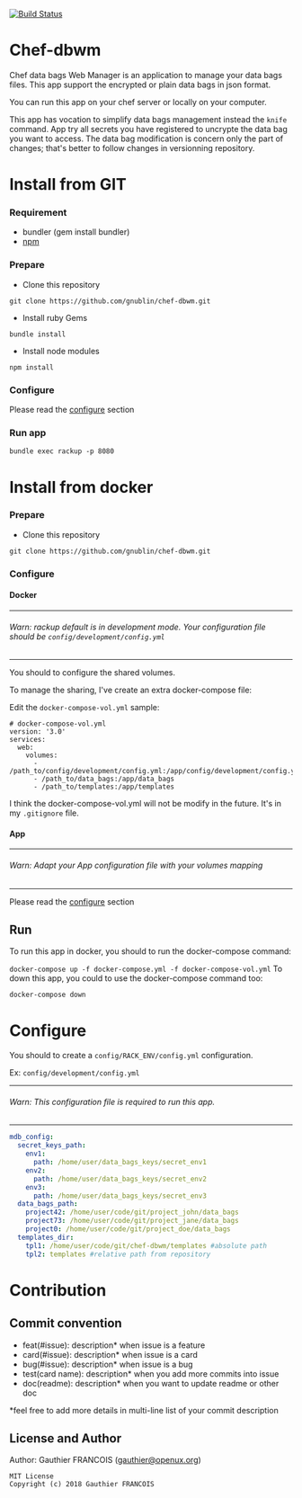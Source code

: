 [![Build Status](https://travis-ci.org/gnublin/chef-dbwm.svg?branch=master)](https://travis-ci.org/gnublin/chef-dbwm)

# Chef-dbwm
Chef data bags Web Manager is an application to manage your data bags files.
This app support the encrypted or plain data bags in json format.

You can run this app on your chef server or locally on your computer.

This app has vocation to simplify data bags management instead the `knife` command.
App try all secrets you have registered to uncrypte the data bag you want to access.
The data bag modification is concern only the part of changes; that's better to follow changes in versionning repository.

# Install from GIT

### Requirement
 * bundler (gem install bundler)
 * [npm](https://www.npmjs.com/get-npm)

### Prepare
* Clone this repository
 ```
git clone https://github.com/gnublin/chef-dbwm.git
 ```
* Install ruby Gems
 ```
bundle install
 ```
* Install node modules
 ```
npm install
 ```

### Configure
Please read the [configure](#configure-2) section

### Run app
```
bundle exec rackup -p 8080
```

# Install from docker

### Prepare
* Clone this repository
 ```
git clone https://github.com/gnublin/chef-dbwm.git
 ```

### Configure

#### Docker

---
###### Warn: rackup default is in development mode. Your configuration file should be `config/development/config.yml`
---

You should to configure the shared volumes.

To manage the sharing, I've create an extra docker-compose file:

Edit the `docker-compose-vol.yml` sample:

```
# docker-compose-vol.yml
version: '3.0'
services:
  web:
    volumes:
      - /path_to/config/development/config.yml:/app/config/development/config.yml
      - /path_to/data_bags:/app/data_bags
      - /path_to/templates:/app/templates
```

I think the docker-compose-vol.yml will not be modify in the future. It's in my `.gitignore` file.

#### App

---
###### Warn: Adapt your App configuration file with your volumes mapping
---

Please read the [configure](#configure-2) section

## Run

To run this app in docker, you should to run the docker-compose command:

`docker-compose up -f docker-compose.yml -f docker-compose-vol.yml`
To down this app, you could to use the docker-compose command too:

`docker-compose down`

# Configure

You should to create a `config/RACK_ENV/config.yml` configuration.

Ex: `config/development/config.yml`

---
###### Warn: This configuration file is required to run this app.
---

```yaml
mdb_config:
  secret_keys_path:
    env1:
      path: /home/user/data_bags_keys/secret_env1
    env2:
      path: /home/user/data_bags_keys/secret_env2
    env3:
      path: /home/user/data_bags_keys/secret_env3
  data_bags_path:
    project42: /home/user/code/git/project_john/data_bags
    project73: /home/user/code/git/project_jane/data_bags
    project0: /home/user/code/git/project_doe/data_bags
  templates_dir:
    tpl1: /home/user/code/git/chef-dbwm/templates #absolute path
    tpl2: templates #relative path from repository
```

# Contribution

## Commit convention ##

* feat(#issue): description* when issue is a feature
* card(#issue): description* when issue is a card
* bug(#issue): description* when issue is a bug
* test(card name): description* when you add more commits into issue
* doc(readme): description* when you want to update readme or other doc


*feel free to add more details in multi-line list of your commit description

## License and Author

Author: Gauthier FRANCOIS (<gauthier@openux.org>)

```text
MIT License
Copyright (c) 2018 Gauthier FRANCOIS
```

